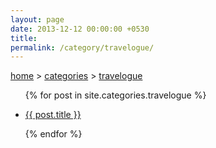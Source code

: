 ```yaml
---
layout: page
date: 2013-12-12 00:00:00 +0530
title: 
permalink: /category/travelogue/
---
```


<div>
  	<a href="{{ site.url }}">home</a>&nbsp;&gt;&nbsp;<a href="{{ site.url }}/categories">categories</a>&nbsp;&gt;&nbsp;<a href="{{ site.url }}/category/travelogue/">travelogue</a>
	<ul>
    {% for post in site.categories.travelogue %}
		<li><p><a href="{{ post.url }}">{{ post.title }}</a></p></li>
    {% endfor %}
	</ul>
</div>
